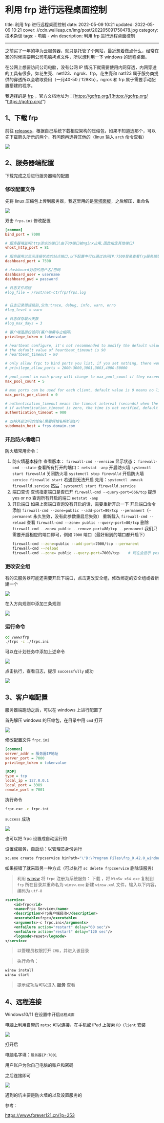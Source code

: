# 利用 frp 进行远程桌面控制

title: 利用 frp 进行远程桌面控制
date: 2022-05-09 10:21
updated: 2022-05-09 10:21
cover: //cdn.wallleap.cn/img/post/202205091750478.jpg
category: 技术杂谈
tags:
&#x20; \- 电脑
&#x20; \- win
description: 利用 frp 进行远程桌面控制

***

之前买了一年的华为云服务器，就只是托管了个网站，最近想着做点什么，经常在家的时候需要用公司电脑拷点文件，所以想利用一下 windows 的远程桌面。

在公网上想要访问公司电脑，没有公网 IP 情况下就需要使用内网穿透，内网穿透的工具有很多，如花生壳、net123、ngrok、frp，花生壳和 nat123 属于服务商提供的穿透所以会收取费用（一月40-50 / 128Kb），ngrok 和 frp 属于需要手动配置搭建的程序。

我选择的是 [frp](https://github.com/fatedier/frp "frp") ，官方文档地址为：[https://gofrp.org/](https://gofrp.org/ "https://gofrp.org/")

## 1、下载 frp

前往 [releases](https://github.com/fatedier/frp/releases "releases")，根据自己系统下载相应架构的压缩包，如果不知道选那个，可以先下载箭头所示的两个，有问题再选择其他的（linux 输入 `arch` 命令查看）

![](https://cdn.wallleap.cn/img/post/202205091058892.png)

## 2、服务器端配置

下载完成之后进行服务器端的配置

### 修改配置文件

先将 linux 压缩包上传到服务器，我这里用的是[宝塔面板](https://www.bt.cn/new/index.html "宝塔面板")，之后解压，重命名

![](https://cdn.wallleap.cn/img/post/202205091108806.png)

双击 `frps.ini`  修改配置

```ini
[common]
bind_port = 7000

# 服务器端监听http请求的端口(由于80端口被nginx占用,因此指定其他端口)
vhost_http_port = 81 

# 服务器用以显示连接状态的站点端口,以下配置中可以通过访问IP:7500登录查看frp服务端状态等信息
dashboard_port = 7500

# dashboard对应的用户名/密码
dashboard_user = username
dashboard_pwd = password

# 日志文件路径
#log_file = /root/net-ct/frp/frps.log


# 日志记录错误级别,分为:trace, debug, info, warn, erro
#log_level = warn

# 日志保存最大天数
#log_max_days = 3

# 客户端连接校验码(客户端需与之相同)
privilege_token = tokenvalue

# heartbeat configure, it's not recommended to modify the default value
# the default value of heartbeat_timeout is 90
# heartbeat_timeout = 90

# only allow frpc to bind ports you list, if you set nothing, there won't be any limit
# privilege_allow_ports = 2000-3000,3001,3003,4000-50000

# pool_count in each proxy will change to max_pool_count if they exceed the maximum value
max_pool_count = 5

# max ports can be used for each client, default value is 0 means no limit
max_ports_per_client = 0

# authentication_timeout means the timeout interval (seconds) when the frpc connects frps
# if authentication_timeout is zero, the time is not verified, default is 900s
authentication_timeout = 900

# 支持外部访问的域名(需要将域名解析到IP)
subdomain_host = frps.domain.com
```

### 开启防火墙端口

防火墙常用命令：

1.  防火墙基本操作
    查看版本： `firewall-cmd --version`
    显示状态： `firewall-cmd --state`
    查看所有打开的端口： `netstat -anp`
    开启防火墙 `systemctl start firewalld`
    关闭防火墙 `systemctl stop firewalld`
    开启防火墙 `service firewalld start`
    若遇到无法开启
    先用：`systemctl unmask firewalld.service`
    然后：`systemctl start firewalld.service`
2.  端口查询
    查询指定端口是否已开 `firewall-cmd --query-port=666/tcp`
    提示 yes or no
    查询所有开启的端口 `netstat -anp`
3.  开启端口
    如果上面端口查询没有开启的话，需要重新开启一下
    开启端口命令
    添加 `firewall-cmd --zone=public --add-port=80/tcp --permanent`（`–permanent` 永久生效，没有此参数重启后失效）
    重新载入 `firewall-cmd --reload`
    查看 `firewall-cmd --zone= public --query-port=80/tcp`
    删除 `firewall-cmd --zone= public --remove-port=80/tcp --permanent`
    我们只需要开启相应的端口即可，例如 `7000` 端口（最好用到的端口都开启下）
    ```zsh
    firewall-cmd --zone=public --add-port=7000/tcp --permanent
    firewall-cmd --reload
    firewall-cmd --zone= public --query-port=7000/tcp    # 现在会显示 yes
    ```

### 更改安全组

有的云服务器可能还需要开启下端口，点击更改安全组，修改绑定的安全组或者新建一个

![](https://cdn.wallleap.cn/img/post/202205091128083.png)

在入方向规则中添加三条规则

![](https://cdn.wallleap.cn/img/post/202205091127119.png)

### 运行命令

```zsh
cd /www/frp
./frps -c ./frps.ini
```

可以在计划任务中添加上述命令

![](https://cdn.wallleap.cn/img/post/202205091136622.png)

点击执行，查看日志，提示 `successfully` 成功

![](https://cdn.wallleap.cn/img/post/202205091137625.png)

## 3、客户端配置

服务器端跑动之后，可以在 windows 上进行配置了

首先解压 windows 的压缩包，在目录中用 `cmd` 打开

![](https://cdn.wallleap.cn/img/post/202205091140454.png)

修改配置文件 `frpc.ini`

```ini
[common]
server_addr = 服务器IP地址
server_port = 7000
privilege_token = tokenvalue

[RDP]
type = tcp
local_ip = 127.0.0.1
local_port = 3389
remote_port = 7001
```

执行命令

```zsh
frpc.exe -c frpc.ini
```

`success` 成功

![](https://cdn.wallleap.cn/img/post/202205091144784.png)

也可以把 frpc 设置成自动运行的

设置成服务，自启动：以管理员身份运行

```cmd
sc.exe create frpcservice binPath="\"D:\Program Files\frp_0.42.0_windows_386\frpc.exe\" -c \"D:\Program Files\frp_0.42.0_windows_386\frpc.ini\"" DisplayName="frpcservice" start=delayed-auto
```

如果报错了就采取另一种方式（可以执行  `sc delete frpcservice`  删除该服务）

> 利用 [winsw](https://github.com/winsw/winsw/releases "winsw") 将 `frpc` 注册为系统服务：
> 下载 ，将 `WinSw x64.exe` 复制到 `frp` 所在目录并重命名为 `winsw.exe`
> 新建 `winsw.xml` 文件，输入以下内容，编码为 `utf-8`

```xml
<service>
    <id>frpc</id>
    <name>Frpc Service</name>
    <description>Frp客户端启动</description>
    <executable>frpc</executable>
    <arguments>-c frpc.ini</arguments>
    <onfailure action="restart" delay="60 sec"/>
    <onfailure action="restart" delay="120 sec"/>
    <logmode>reset</logmode>
</service>
```

> 以管理员权限打开 `CMD`，并进入该目录

> 执行命令：

```cmd
winsw install
winsw start
```

> 提示成功后可以进入 **服务** 查看

## 4、远程连接

Windows10/11 在设置中开启`远程桌面`

电脑上利用自带的 `mstsc` 可以连接，在手机或 iPad 上搜索 `RD Client` 安装

![](https://cdn.wallleap.cn/img/post/202205091506098.png)

打开后

电脑名字填：`服务器IP:7001`

用户账户为你自己电脑的账户和密码

之后连接即可

![](https://cdn.wallleap.cn/img/post/202205091510683.png)

遇到的坑主要是防火墙的以及设置服务的

参考：

<https://www.forever121.cn/?p=253>
